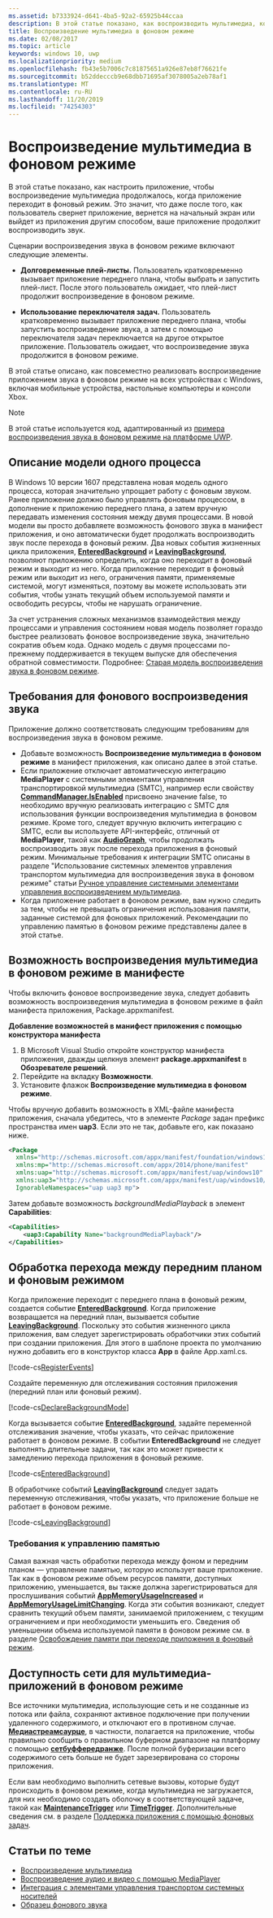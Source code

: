 ```yaml
---
ms.assetid: b7333924-d641-4ba5-92a2-65925b44ccaa
description: В этой статье показано, как воспроизводить мультимедиа, когда приложение работает в фоновом режиме.
title: Воспроизведение мультимедиа в фоновом режиме
ms.date: 02/08/2017
ms.topic: article
keywords: windows 10, uwp
ms.localizationpriority: medium
ms.openlocfilehash: fb43e5b7006c7c81875651a926e87eb8f76621fe
ms.sourcegitcommit: b52ddecccb9e68dbb71695af3078005a2eb78af1
ms.translationtype: MT
ms.contentlocale: ru-RU
ms.lasthandoff: 11/20/2019
ms.locfileid: "74254303"
---
```

# <a name="play-media-in-the-background"></a>Воспроизведение мультимедиа в фоновом режиме
В этой статье показано, как настроить приложение, чтобы воспроизведение мультимедиа продолжалось, когда приложение переходит в фоновый режим. Это значит, что даже после того, как пользователь свернет приложение, вернется на начальный экран или выйдет из приложения другим способом, ваше приложение продолжит воспроизводить звук. 

Сценарии воспроизведения звука в фоновом режиме включают следующие элементы.

-   **Долговременные плей-листы.** Пользователь кратковременно вызывает приложение переднего плана, чтобы выбрать и запустить плей-лист. После этого пользователь ожидает, что плей-лист продолжит воспроизведение в фоновом режиме.

-   **Использование переключателя задач.** Пользователь кратковременно вызывает приложение переднего плана, чтобы запустить воспроизведение звука, а затем с помощью переключателя задач переключается на другое открытое приложение. Пользователь ожидает, что воспроизведение звука продолжится в фоновом режиме.

В этой статье описано, как повсеместно реализовать воспроизведение приложением звука в фоновом режиме на всех устройствах с Windows, включая мобильные устройства, настольные компьютеры и консоли Xbox.

> [!NOTE]
> В этой статье используется код, адаптированный из [примера воспроизведения звука в фоновом режиме на платформе UWP](https://github.com/Microsoft/Windows-universal-samples/tree/master/Samples/BackgroundMediaPlayback).

## <a name="explanation-of-one-process-model"></a>Описание модели одного процесса
В Windows 10 версии 1607 представлена новая модель одного процесса, которая значительно упрощает работу с фоновым звуком. Ранее приложение должно было управлять фоновым процессом, в дополнение к приложению переднего плана, а затем вручную передавать изменения состояния между двумя процессами. В новой модели вы просто добавляете возможность фонового звука в манифест приложения, и оно автоматически будет продолжать воспроизводить звук после перехода в фоновый режим. Два новых события жизненных цикла приложения, [**EnteredBackground**](https://docs.microsoft.com/uwp/api/windows.applicationmodel.core.coreapplication.enteredbackground) и [**LeavingBackground**](https://docs.microsoft.com/uwp/api/windows.applicationmodel.core.coreapplication.leavingbackground), позволяют приложению определить, когда оно переходит в фоновый режим и выходит из него. Когда приложение переходит в фоновый режим или выходит из него, ограничения памяти, применяемые системой, могут изменяться, поэтому вы можете использовать эти события, чтобы узнать текущий объем используемой памяти и освободить ресурсы, чтобы не нарушать ограничение.

За счет устранения сложных механизмов взаимодействия между процессами и управления состоянием новая модель позволяет гораздо быстрее реализовать фоновое воспроизведение звука, значительно сократив объем кода. Однако модель с двумя процессами по-прежнему поддерживается в текущем выпуске для обеспечения обратной совместимости. Подробнее: [Старая модель воспроизведения звука в фоновом режиме](legacy-background-media-playback.md).

## <a name="requirements-for-background-audio"></a>Требования для фонового воспроизведения звука
Приложение должно соответствовать следующим требованиям для воспроизведения звука в фоновом режиме.

* Добавьте возможность **Воспроизведение мультимедиа в фоновом режиме** в манифест приложения, как описано далее в этой статье.
* Если приложение отключает автоматическую интеграцию **MediaPlayer** с системными элементами управления транспортировкой мультимедиа (SMTC), например если свойству [**CommandManager.IsEnabled**](https://docs.microsoft.com/uwp/api/windows.media.playback.mediaplaybackcommandmanager.isenabled) присвоено значение false, то необходимо вручную реализовать интеграцию с SMTC для использования функции воспроизведения мультимедиа в фоновом режиме. Кроме того, следует вручную включить интеграцию с SMTC, если вы используете API-интерфейс, отличный от **MediaPlayer**, такой как [**AudioGraph**](https://docs.microsoft.com/uwp/api/Windows.Media.Audio.AudioGraph), чтобы продолжать воспроизводить звук после перехода приложения в фоновый режим. Минимальные требования к интеграции SMTC описаны в разделе "Использование системных элементов управления транспортом мультимедиа для воспроизведения звука в фоновом режиме" статьи [Ручное управление системными элементами управления воспроизведением мультимедиа](system-media-transport-controls.md).
* Когда приложение работает в фоновом режиме, вам нужно следить за тем, чтобы не превышать ограничения использования памяти, заданные системой для фоновых приложений. Рекомендации по управлению памятью в фоновом режиме представлены далее в этой статье.

## <a name="background-media-playback-manifest-capability"></a>Возможность воспроизведения мультимедиа в фоновом режиме в манифесте
Чтобы включить фоновое воспроизведение звука, следует добавить возможность воспроизведения мультимедиа в фоновом режиме в файл манифеста приложения, Package.appxmanifest. 

**Добавление возможностей в манифест приложения с помощью конструктора манифеста**

1.  В Microsoft Visual Studio откройте конструктор манифеста приложения, дважды щелкнув элемент **package.appxmanifest** в **Обозревателе решений**.
2.  Перейдите на вкладку **Возможности**.
3.  Установите флажок **Воспроизведение мультимедиа в фоновом режиме**.

Чтобы вручную добавить возможность в XML-файле манифеста приложения, сначала убедитесь, что в элементе *Package* задан префикс пространства имен **uap3**. Если это не так, добавьте его, как показано ниже.
```xml
<Package
  xmlns="http://schemas.microsoft.com/appx/manifest/foundation/windows10"
  xmlns:mp="http://schemas.microsoft.com/appx/2014/phone/manifest"
  xmlns:uap="http://schemas.microsoft.com/appx/manifest/uap/windows10"
  xmlns:uap3="http://schemas.microsoft.com/appx/manifest/uap/windows10/3"
  IgnorableNamespaces="uap uap3 mp">
```

Затем добавьте возможность *backgroundMediaPlayback* в элемент **Capabilities**:
```xml
<Capabilities>
    <uap3:Capability Name="backgroundMediaPlayback"/>
</Capabilities>
```

## <a name="handle-transitioning-between-foreground-and-background"></a>Обработка перехода между передним планом и фоновым режимом
Когда приложение переходит с переднего плана в фоновый режим, создается событие [**EnteredBackground**](https://docs.microsoft.com/uwp/api/windows.applicationmodel.core.coreapplication.enteredbackground). Когда приложение возвращается на передний план, вызывается событие [**LeavingBackground**](https://docs.microsoft.com/uwp/api/windows.applicationmodel.core.coreapplication.leavingbackground). Поскольку это события жизненного цикла приложения, вам следует зарегистрировать обработчики этих событий при создании приложения. Для этого в шаблоне проекта по умолчанию нужно добавить его в конструктор класса **App** в файле App.xaml.cs. 

[!code-cs[RegisterEvents](./code/BackgroundAudio_RS1/cs/App.xaml.cs#SnippetRegisterEvents)]

Создайте переменную для отслеживания состояния приложения (передний план или фоновый режим).

[!code-cs[DeclareBackgroundMode](./code/BackgroundAudio_RS1/cs/App.xaml.cs#SnippetDeclareBackgroundMode)]

Когда вызывается событие [**EnteredBackground**](https://docs.microsoft.com/uwp/api/windows.applicationmodel.core.coreapplication.enteredbackground), задайте переменной отслеживания значение, чтобы указать, что сейчас приложение работает в фоновом режиме. В событии **EnteredBackground** не следует выполнять длительные задачи, так как это может привести к замедлению перехода приложения в фоновый режиме.

[!code-cs[EnteredBackground](./code/BackgroundAudio_RS1/cs/App.xaml.cs#SnippetEnteredBackground)]

В обработчике событий [**LeavingBackground**](https://docs.microsoft.com/uwp/api/windows.applicationmodel.core.coreapplication.leavingbackground) следует задать переменную отслеживания, чтобы указать, что приложение больше не работает в фоновом режиме.

[!code-cs[LeavingBackground](./code/BackgroundAudio_RS1/cs/App.xaml.cs#SnippetLeavingBackground)]

### <a name="memory-management-requirements"></a>Требования к управлению памятью
Самая важная часть обработки перехода между фоном и передним планом — управление памятью, которую использует ваше приложение. Так как в фоновом режиме объем ресурсов памяти, доступных приложению, уменьшается, вы также должна зарегистрироваться для прослушивания событий [**AppMemoryUsageIncreased**](https://docs.microsoft.com/uwp/api/windows.system.memorymanager.appmemoryusageincreased) и [**AppMemoryUsageLimitChanging**](https://docs.microsoft.com/uwp/api/windows.system.memorymanager.appmemoryusagelimitchanging). Когда эти события возникают, следует сравнить текущий объем памяти, занимаемой приложением, с текущим ограничением и при необходимости уменьшить его. Сведения об уменьшении объема используемой памяти в фоновом режиме см. в разделе [Освобождение памяти при переходе приложения в фоновый режим](../launch-resume/reduce-memory-usage.md).

## <a name="network-availability-for-background-media-apps"></a>Доступность сети для мультимедиа-приложений в фоновом режиме
Все источники мультимедиа, использующие сеть и не созданные из потока или файла, сохраняют активное подключение при получении удаленного содержимого, и отключают его в противном случае. [**Медиастреамсаурце**](https://docs.microsoft.com/uwp/api/Windows.Media.Core.MediaStreamSource), в частности, полагается на приложение, чтобы правильно сообщить о правильном буферном диапазоне на платформу с помощью [**сетбуффередранже**](https://docs.microsoft.com/uwp/api/windows.media.core.mediastreamsource.setbufferedrange). После полной буферизации всего содержимого сеть больше не будет зарезервирована со стороны приложения.

Если вам необходимо выполнить сетевые вызовы, которые будут происходить в фоновом режиме, когда мультимедиа не загружается, для них необходимо создать оболочку в соответствующей задаче, такой как [**MaintenanceTrigger**](https://docs.microsoft.com/uwp/api/Windows.ApplicationModel.Background.MaintenanceTrigger) или [**TimeTrigger**](https://docs.microsoft.com/uwp/api/Windows.ApplicationModel.Background.TimeTrigger). Дополнительные сведения см. в разделе [Поддержка приложения с помощью фоновых задач](https://docs.microsoft.com/windows/uwp/launch-resume/support-your-app-with-background-tasks).

## <a name="related-topics"></a>Статьи по теме
* [Воспроизведение мультимедиа](media-playback.md)
* [Воспроизведение аудио и видео с помощью MediaPlayer](play-audio-and-video-with-mediaplayer.md)
* [Интеграция с элементами управления транспортом системных носителей](integrate-with-systemmediatransportcontrols.md)
* [Образец фонового звука](https://github.com/Microsoft/Windows-universal-samples/tree/master/Samples/BackgroundMediaPlayback)

 

 





